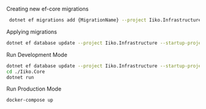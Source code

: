 Creating new ef-core migrations 

```sh
 dotnet ef migrations add {MigrationName} --project Iiko.Infrastructure --startup-project Iiko.Core
```

Applying migrations

```sh
dotnet ef database update --project Iiko.Infrastructure --startup-project Iiko.Core
```

Run Development Mode 
```sh
dotnet ef database update --project Iiko.Infrastructure --startup-project Iiko.Core
cd ./Iiko.Core
dotnet run 
```

Run Production Mode
```sh
docker-compose up
```